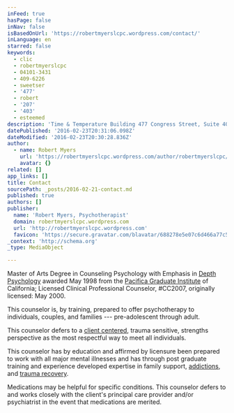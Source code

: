 ```yaml
---
inFeed: true
hasPage: false
inNav: false
isBasedOnUrl: 'https://robertmyerslcpc.wordpress.com/contact/'
inLanguage: en
starred: false
keywords:
  - clic
  - robertmyerslcpc
  - 04101-3431
  - 409-6226
  - sweetser
  - '477'
  - robert
  - '207'
  - '403'
  - esteemed
description: 'Time & Temperature Building 477 Congress Street, Suite 403 Portland, ME 04101-3431 (207) 409-6226 robert@robertmyerslcpc.com http://www.RobertMyersLCPC.com For interactive directions clic Google Maps. The office is on the fourth floor. Robert is affiliated with and Sweetser Services. Clic the banner below to further explore this esteemed community provider.'
datePublished: '2016-02-23T20:31:06.098Z'
dateModified: '2016-02-23T20:30:28.836Z'
author:
  - name: Robert Myers
    url: 'https://robertmyerslcpc.wordpress.com/author/robertmyerslcpc/'
    avatar: {}
related: []
app_links: []
title: Contact
sourcePath: _posts/2016-02-21-contact.md
published: true
authors: []
publisher:
  name: 'Robert Myers, Psychotherapist'
  domain: robertmyerslcpc.wordpress.com
  url: 'http://robertmyerslcpc.wordpress.com'
  favicon: 'https://secure.gravatar.com/blavatar/688278e5e07c6d466a77c5f589a7596f?s=16'
_context: 'http://schema.org'
_type: MediaObject

---
```

Master of Arts Degree in Counseling Psychology with Emphasis in [Depth Psychology][0] awarded May 1998 from the [Pacifica Graduate Institute][1] of California; Licensed Clinical Professional Counselor, \#CC2007, originally licensed: May 2000\.

This
counselor is, by training, prepared to offer psychotherapy to 
individuals, couples, and families --- pre-adolescent through adult. 

This counselor defers to a [client centered][2], trauma sensitive, strengths perspective as the most respectful way to meet all individuals. 

This
counselor has by education and affirmed by licensure been prepared to 
work with all major mental illnesses and has through post graduate 
training and experience developed expertise in family support, [addictions][3], and [trauma recovery][4]. 

Medications
may be helpful for specific conditions.  This counselor defers to and 
works closely with the client's principal care provider and/or 
psychiatrist in the event that medications are merited.  

[0]: http://www.pacifica.edu/about-pacifica/what-is-depth-psychology
[1]: http://www.pacifica.edu/
[2]: http://psychclassics.yorku.ca/Rogers/therapy.htm
[3]: http://www.helpguide.org/harvard/how-addiction-hijacks-the-brain.htm
[4]: https://1in6.org/men/get-information/online-readings/recovery-and-therapy/stages-of-recovery/judith-hermans-stages-of-recovery/
